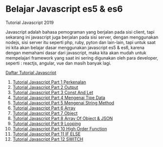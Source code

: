 # Belajar Javascript es5  & es6

Tutorial Javascript 2019

Javascript adalah bahasa pemograman yang berjalan pada sisi client, tapi sekarang ini javascript juga berjalan pada sisi server, dengan menggunakan nodejs, sisi server itu seperti php, ruby, pyton dan lain-lain, tapi untuk saat ini kita akan belajar dasar menggunakan javascript es5 & es6, karena dengan memahami dasar dari javascript, maka kita akan mudah untuk mempelajari framework yang saat ini sering digunakan oleh para developer, seperti : reactjs, angular, vue dan masih banyak lagi. 

[Daftar Tutorial Javascript ](https://www.bewoksatukosong.com/2019/07/belajar-javascript-fundamental-modern-es5-es6-2019.html)
1. [Tutorial Javascript Part 1 Perkenalan ](https://www.bewoksatukosong.com/2019/07/belajar-javascript-es5-es6-part-1-pengenalan.html)
2. [Tutorial Javascript Part 2 Output ](https://www.bewoksatukosong.com/2019/08/belajar-javascript-es5-dan-es6-part-2-alert-innerhtml-consolelog.html)
3. [Tutorial Javascript Part 3 Const And Let ](https://www.bewoksatukosong.com/2019/08/belajar-javascript-es5-dan-es6-part-3-variabel-const-let.html)
4. [Tutorial Javascript Part 4 Mengenai Tipe Data ](https://www.bewoksatukosong.com/2019/08/belajar-javascript-es5-dan-es6-part-4-tipe-data.html)
5. [Tutorial Javascript Part 5 Mengenai String Method ](https://www.bewoksatukosong.com/2019/08/belajar-javascript-es5-dan-es6-part-5-string-method.html)
6. [Tutorial Javascript Part 6 Array ](https://www.bewoksatukosong.com/2019/08/belajar-javascript-es5-dan-es6-part-6-array.html)
7. [Tutorial Javascript Part 7 Object ](https://www.bewoksatukosong.com/2019/08/belajar-javascript-es5-dan-es6-part-7-object.html)
8. [Tutorial Javascript Part 8 Array Of Object & JSON ](https://www.bewoksatukosong.com/2019/08/belajar-javascript-es5-dan-es6-part-8-array-of-object-json.html)
9. [Tutorial Javascript Part 9 Looping ](https://www.bewoksatukosong.com/2019/08/belajar-javascript-es5-dan-es6-part-9-looping.html)
10. [Tutorial Javascript Part 10 High Order Function ](https://www.bewoksatukosong.com/2019/08/belajar-javascript-es5-dan-es6-part-10-high-order-function.html)
11. [Tutorial Javascript Part 11 IF ELSE ](https://www.bewoksatukosong.com/2019/08/belajar-javascript-es5-dan-es6-part-11-conditional-if-else.html)
12. [Tutorial Javascript Part 12 SWITCH ](https://www.bewoksatukosong.com/2019/08/belajar-javascript-es5-dan-es6-part-12-switch-case.html)

